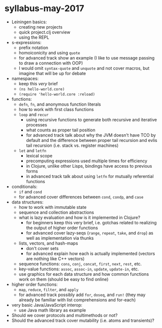 # syllabus-may-2017

+ Leiningen basics:
  + creating new projects
  + quick project.clj overview
  + using the REPL
+ s-expressions:
  + prefix notation
  + homoiconicity and using `quote`
  + for advanced track show an example (I like to use message passing to draw a connection with OOP)
  + I would omit `syntax-quote` and `unquote` and not cover macros, but imagine that will be up for debate
+ namespaces:
  + keep this *very* brief
  + `(ns hello-world.core)`
  + `(require 'hello-world.core :reload)`
+ functions:
  + `defn`, `fn`, and anonymous function literals
  + how to work with first class functions
  + `loop` and `recur`
    + using recursive functions to generate both recursive and iterative processes
    + what counts as proper tail position
    + for advanced track talk about why the JVM doesn't have TCO by default and the difference between proper tail recursion and evlis tail recursion (i.e. stack vs. register machines)
  + `let` and `letfn`
    + lexical scope
    + precomputing expressions used multiple times for efficiency
    + in Clojure, unlike other Lisps, bindings have access to previous forms
    + in advanced track talk about using `letfn` for mutually referential functions
+ conditionals:
  + `if` and `cond`
  + for advanced cover differences between `cond`, `condp`, and `case`
+ data structures:
  + how to work with immutable state
  + sequence and collection abstractions
  + what is lazy evaluation and how is it implemented in Clojure?
    + for beginners keep this very brief, i.e. gotchas related to realizing the output of higher order functions
    + for advanced cover lazy-seqs (`range`, `repeat`, `take`, and `drop`) as well as implementation via thunks
  + lists, vectors, and hash-maps
    + don't cover sets
    + for advanced explain how each is actually implemented (vectors are nothing like C++ vectors)
  + sequence functions: `cons`, `conj`, `concat`, `first`, `next`, `rest`, etc.
  + key-value functions: `assoc`, `assoc-in`, `update`, `update-in`, etc.
  + use graphics for each data structure and how common functions work on them (should be easy to find online)
+ higher order functions:
  + `map`, `reduce`, `filter`, and `apply`
  + for advanced track possibly add `for`, `doseq`, and `run!` (they may already be familiar with list comprehensions and for-each)
+ very basic Java/JavaScript interop:
  + use Java math library as example
+ Should we cover protocols and multimethods or not?
+ Should the advanced track cover mutability (i.e. atoms and transients)?
